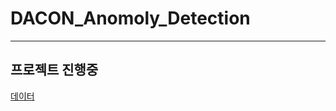 # DACON_Anomoly_Detection
---
## 프로젝트 진행중
[데이터](https://dacon.io/competitions/official/235894/data)
